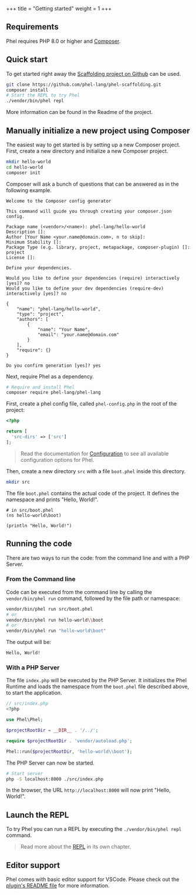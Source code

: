+++
title = "Getting started"
weight = 1
+++

## Requirements

Phel requires PHP 8.0 or higher and [Composer](https://getcomposer.org/).

## Quick start

To get started right away the [Scaffolding project on Github](https://github.com/phel-lang/phel-scaffolding) can be used.

```bash
git clone https://github.com/phel-lang/phel-scaffolding.git
composer install
# Start the REPL to try Phel
./vendor/bin/phel repl
```

More information can be found in the Readme of the project.

## Manually initialize a new project using Composer

The easiest way to get started is by setting up a new Composer project. First, create a new directory and initialize a new Composer project.

```bash
mkdir hello-world
cd hello-world
composer init
```

Composer will ask a bunch of questions that can be answered as in the following example.

```
Welcome to the Composer config generator

This command will guide you through creating your composer.json config.

Package name (<vendor>/<name>): phel-lang/hello-world
Description []:
Author [Your Name <your.name@domain.com>, n to skip]:
Minimum Stability []:
Package Type (e.g. library, project, metapackage, composer-plugin) []: project
License []:

Define your dependencies.

Would you like to define your dependencies (require) interactively [yes]? no
Would you like to define your dev dependencies (require-dev) interactively [yes]? no

{
    "name": "phel-lang/hello-world",
    "type": "project",
    "authors": [
        {
            "name": "Your Name",
            "email": "your.name@domain.com"
        }
    ],
    "require": {}
}

Do you confirm generation [yes]? yes
```

Next, require Phel as a dependency.

```bash
# Require and install Phel
composer require phel-lang/phel-lang
```

First, create a phel config file, called `phel-config.php` in the root of the project:

```php
<?php

return [
  'src-dirs' => ['src']
];
```

> Read the documentation for [Configuration](/documentation/configuration) to see all available configuration options for Phel.

Then, create a new directory `src` with a file `boot.phel` inside this directory.

```bash
mkdir src
```

The file `boot.phel` contains the actual code of the project. It defines the namespace and prints "Hello, World!".

```phel
# in src/boot.phel
(ns hello-world\boot)

(println "Hello, World!")
```


## Running the code

There are two ways to run the code: from the command line and with a PHP Server.


### From the Command line

Code can be executed from the command line by calling the `vendor/bin/phel run` command, followed by the file path or namespace:

```bash
vendor/bin/phel run src/boot.phel
# or
vendor/bin/phel run hello-world\\boot
# or
vendor/bin/phel run "hello-world\boot"
```

The output will be:

```
Hello, World!
```


### With a PHP Server

The file `index.php` will be executed by the PHP Server. It initializes the Phel Runtime and loads the namespace from the `boot.phel` file described above, to start the application.

```php
// src/index.php
<?php

use Phel\Phel;

$projectRootDir = __DIR__ . '/../';

require $projectRootDir . 'vendor/autoload.php';

Phel::run($projectRootDir, 'hello-world\\boot');
```

The PHP Server can now be started.

```bash
# Start server
php -S localhost:8000 ./src/index.php
```

In the browser, the URL `http://localhost:8000` will now print "Hello, World!".


## Launch the REPL

To try Phel you can run a REPL by executing the `./vendor/bin/phel repl` command.

> Read more about the [REPL](/documentation/repl) in its own chapter.

## Editor support

Phel comes with basic editor support for VSCode. Please check out the [plugin's README file](https://github.com/phel-lang/phel-vs-code-extension) for more information.
